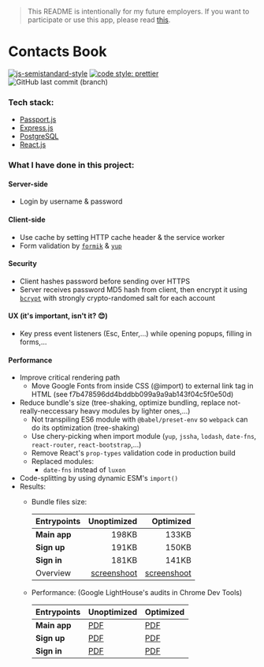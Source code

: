 > This README is intentionally for my future employers. If you want to participate or use this app, please read [this](DEVELOPING.md).

Contacts Book
===
[![js-semistandard-style](https://img.shields.io/badge/code%20style-semistandard-brightgreen.svg?style=flat-square)](https://github.com/Flet/semistandard)
[![code style: prettier](https://img.shields.io/badge/code_style-prettier-ff69b4.svg?style=flat-square)](https://github.com/prettier/prettier)
![GitHub last commit (branch)](https://img.shields.io/github/last-commit/lvnam96/contactsbook/draft?color=blue&style=flat-square)

### Tech stack:

- [Passport.js](https://github.com/jaredhanson/passport)
- [Express.js](https://github.com/expressjs/express)
- [PostgreSQL](https://github.com/brianc/node-postgres)
- [React.js](https://github.com/facebook/react)

### What I have done in this project:

#### Server-side
- Login by username & password
<!-- - Login by Google account using OAuth2 *(in development)* -->

#### Client-side
<!-- - Use service worker to have offline access *(v2)* -->
- Use cache by setting HTTP cache header & the service worker
- Form validation by [`formik`](https://github.com/jaredpalmer/formik) & [`yup`](https://github.com/jquense/yup)
<!-- - User roles (maybe different permissions between users of the same role as well): `admin` (for app's settings & stats), `free`|`premium` user *(v2)* -->

#### Security
- Client hashes password before sending over HTTPS
- Server receives password MD5 hash from client, then encrypt it using [`bcrypt`](https://github.com/dcodeIO/bcrypt.js) with strongly crypto-randomed salt for each account
<!-- - XSRF protection using JWT with RSA-512 algorithm *(in development)* -->
<!-- - Limit submitting times (block IP/MAC address, use Google's reCAPTCHA) *(in development)* -->
<!-- - Prevent attacks via API requests *(how???)* -->

#### UX (it's important, isn't it? 😊)
- Key press event listeners (Esc, Enter,...) while opening popups, filling in forms,...

#### Performance
- Improve critical rendering path
  - Move Google Fonts from inside CSS (@import) to external link tag in HTML (see f7b478596dd4bddbb099a9a9ab143f04c5f0e50d)
- Reduce bundle's size (tree-shaking, optimize bundling, replace not-really-neccessary heavy modules by lighter ones,...)
  - Not transpiling ES6 module with `@babel/preset-env` so `webpack` can do its optimization (tree-shaking)
  - Use chery-picking when import module (`yup`, `jssha`, `lodash`, `date-fns`, `react-router`, `react-bootstrap`,...)
  - Remove React's `prop-types` validation code in production build
  - Replaced modules:
    - `date-fns` instead of `luxon`
- Code-splitting by using dynamic ESM's `import()`
- Results:
  - Bundle files size:

    | Entrypoints  |                 Unoptimized |                   Optimized |
    | ------------ | --------------------------: | --------------------------: |
    | **Main app** |                       198KB |                       133KB |
    | **Sign up**  |                       191KB |                       150KB |
    | **Sign in**  |                       181KB |                       141KB |
    | Overview     | [screenshoot][bundlesize-1] | [screenshoot][bundlesize-2] |

  - Performance: (Google LightHouse's audits in Chrome Dev Tools)

    | Entrypoints  | Unoptimized     | Optimized       |
    | ------------ | --------------- | --------------- |
    | **Main app** | [PDF][main-1]   | [PDF][main-2]   |
    | **Sign up**  | [PDF][signup-1] | [PDF][signup-2] |
    | **Sign in**  | [PDF][signin-1] | [PDF][signin-2] |

[bundlesize-1]: ./reports/bundle-files-size-unoptimized.png
[bundlesize-2]: ./reports/bundle-files-size-optimized.png
[main-1]: ./reports/main-perf-audit-before-optimized.pdf
[main-2]: ./reports/main-perf-audit-after-optimized.pdf
[signup-1]: ./reports/signup-perf-audit-before-optimized.pdf
[signup-2]: ./reports/signup-perf-audit-after-optimized.pdf
[signin-1]: ./reports/signin-perf-audit-before-optimized.pdf
[signin-2]: ./reports/signin-perf-audit-after-optimized.pdf
